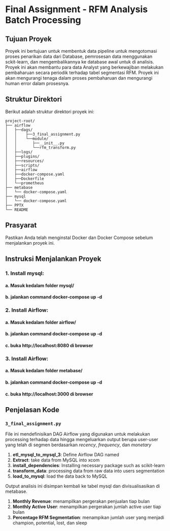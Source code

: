 # Final Assignment  - RFM Analysis Batch Processing

## Tujuan Proyek
Proyek ini bertujuan untuk membentuk data pipeline untuk mengotomasi proses penarikan data dari Database, pemrosesan data menggunakan sckit-learn, dan mengembalikannya ke database awal untuk di analisis. Proyek ini akan membantu para data Analyst yang berkewajiban melakukan pembaharuan secara periodik terhadap tabel segmentasi RFM. Proyek ini akan mengurangi tenaga dalam proses pembaharuan dan mengurangi human error dalam prosesnya.

## Struktur Direktori
Berikut adalah struktur direktori proyek ini:

```
project-root/
├── airflow
│   ├──dags/
│   │    ├──3_final_assignment.py
│   │    └──module/
│   │       ├──__init__.py
│   │       └──rfm_transform.py
│   ├──logs/
│   ├──plugins/
│   ├──resources/
│   ├──scripts/
│   ├──airflow
│   ├──docker-compose.yaml
│   ├──Dockerfile
│   └──prometheus
├── metabase
│   └── docker-compose.yaml
├── mysql
│   └── docker-compose.yaml
├── PPTX
└── README
```

## Prasyarat
Pastikan Anda telah menginstal Docker dan Docker Compose sebelum menjalankan proyek ini.

## Instruksi Menjalankan Proyek

### 1. Install mysql:
#### a. Masuk kedalam folder mysql/
#### b. jalankan command docker-compose up -d

### 2. Install Airflow:
#### a. Masuk kedalam folder airflow/
#### b. jalankan command docker-compose up -d
#### c. buka http://localhost:8080 di browser

### 3. Install Airflow:
#### a. Masuk kedalam folder metabase/
#### b. jalankan command docker-compose up -d
#### c. buka http://localhost:3000 di browser

## Penjelasan Kode

### `3_final_assignment.py`
File ini mendefinisikan DAG Airflow yang digunakan untuk melakukan processing terhadap data hingga mengeluarkan output berupa user-user yang telah di segmen berdasarkan *recency*, *frequency*, dan *monetary*

1. **etl_mysql_to_mysql_3**: Define Airflow DAG named 
2. **Extract**: take data from MySQL into xcom
3. **install_dependencies**: Installing necessary package such as scikit-learn 
4. **transform_data**: processing data from raw data into users segmentation
5. **load_to_mysql**: load the data back to MySQL

Output analisis ini disimpan kembali ke tabel mysql dan divisualisasikan di metabase.
1. **Monthly Revenue**: menampilkan pergerakan penjualan tiap bulan
2. **Monthly Active User**: menampilkan pergerakan jumlah active user tiap bulan
3. **Percentage RFM Segmentation**: menampikan jumlah user yang menjadi champion, potential, lost, dan sleep